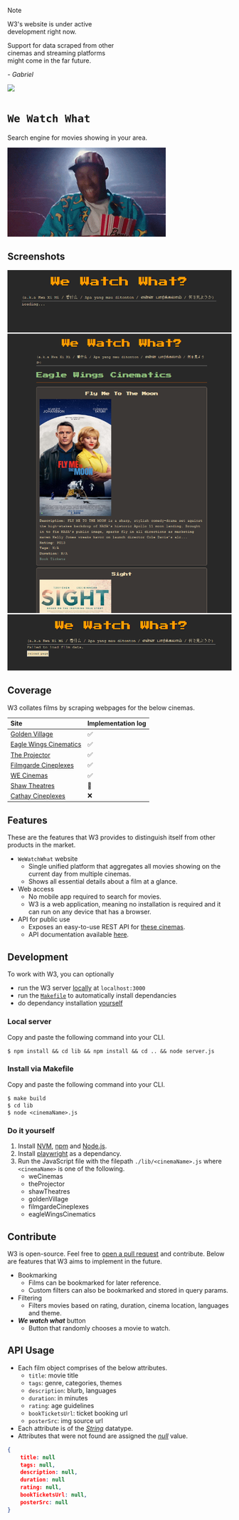 > [!NOTE]  
> W3's website is under active  
> development right now.  
>  
> Support for data scraped from other  
> cinemas and streaming platforms  
> might come in the far future.  
>  
> *\- Gabriel*  

![](https://img.shields.io/badge/w3_1.0-passing-green)

# `We Watch What`

Search engine for movies showing in your area.  

![](asset/memes/tyler.gif)

## Screenshots

![](asset/screenshot/screenshot1.png)
![](asset/screenshot/screenshot2.png)
![](asset/screenshot/screenshot3.png)

## Coverage
  
W3 collates films by scraping webpages for the below cinemas.  
  
| Site | Implementation log |
| :--- | :--- |
| [Golden Village](https://www.gv.com.sg/) | :white_check_mark: |
| [Eagle Wings Cinematics](https://www.eaglewingscinematics.com.sg/) | :white_check_mark: |
| [The Projector](https://theprojector.sg/) | :white_check_mark: |
| [Filmgarde Cineplexes](https://fgcineplex.com.sg/movies) | :white_check_mark: |
| [WE Cinemas](https://www.wecinemas.com.sg/) | :white_check_mark: |
| [Shaw Theatres](https://shaw.sg/) | :construction: |
| [Cathay Cineplexes](https://www.cathaycineplexes.com.sg/) | :x: |
  
## Features

These are the features that W3 provides to distinguish itself from other products in the market.

* `WeWatchWhat` website
    * Single unified platform that aggregates all movies showing on the current day from multiple cinemas.
    * Shows all essential details about a film at a glance.
* Web access  
    * No mobile app required to search for movies.
    * W3 is a web application, meaning no installation is required and it can run on any device that has a browser. 
* API for public use
    * Exposes an easy-to-use REST API for [these cinemas](#coverage).
    * API documentation available [here](#api-usage).

## Development
  
To work with W3, you can optionally

* run the W3 server [locally](#local-server) at `localhost:3000`
* run the [`Makefile`](#install-via-makefile) to automatically install dependancies  
* do dependancy installation [yourself](#do-it-yourself)  
  
### Local server
  
Copy and paste the following command into your CLI.

```console
$ npm install && cd lib && npm install && cd .. && node server.js
```
  
### Install via Makefile  

Copy and paste the following command into your CLI.
  
```console
$ make build
$ cd lib
$ node <cinemaName>.js
```
  
### Do it yourself  
  
1. Install [NVM](https://github.com/nvm-sh/nvm), [npm](https://www.npmjs.com/) and [Node.js](https://nodejs.org/en).  
2. Install [playwright](https://playwright.dev/) as a dependancy.  
3. Run the JavaScript file with the filepath `./lib/<cinemaName>.js` where `<cinemaName>` is one of the following.  
    * weCinemas  
    * theProjector  
    * shawTheatres  
    * goldenVillage  
    * filmgardeCineplexes  
    * eagleWingsCinematics  
  
## Contribute

W3 is open-source. Feel free to [open a pull request](https://docs.github.com/en/pull-requests/collaborating-with-pull-requests/proposing-changes-to-your-work-with-pull-requests/creating-a-pull-request) and contribute. Below are features that W3 aims to implement in the future. 

* Bookmarking
    * Films can be bookmarked for later reference.
    * Custom filters can also be bookmarked and stored in query params.  
* Filtering
    * Filters movies based on rating, duration, cinema location, languages and theme.
* ***We watch what*** button
    * Button that randomly chooses a movie to watch.

## API Usage
  
* Each film object comprises of the below attributes.
    * `title`: movie title
    * `tags`: genre, categories, themes
    * `description`: blurb, languages
    * `duration`: in minutes
    * `rating`: age guidelines
    * `bookTicketsUrl`: ticket booking url
    * `posterSrc`: img source url
* Each attribute is of the [*String*](https://developer.mozilla.org/en-US/docs/Web/JavaScript/Reference/Global_Objects/String) datatype.
* Attributes that were not found are assigned the [*null*](https://developer.mozilla.org/en-US/docs/Web/JavaScript/Reference/Operators/null) value.

```json
{
    title: null
    tags: null,
    description: null,
    duration: null
    rating: null,
    bookTicketsUrl: null,
    posterSrc: null
}
```
